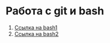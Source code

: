 # Работа с git и bash
1. [Ссылка на bash1](https://github.com/IMV227/git_bash/blob/d19b145635789c612d7cf10074ee30d019c7183e/bash1.txt)
2. [Ссылка на bash2](https://github.com/IMV227/git_bash/blob/d19b145635789c612d7cf10074ee30d019c7183e/bash2.txt)
